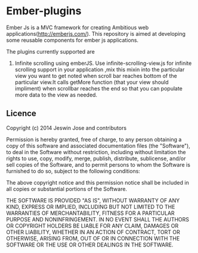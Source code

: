 Ember-plugins
===========

Ember Js is a MVC framework for creating Ambitious web applications(http://emberjs.com/). This repository is aimed at developing some reusable components for ember js applications.

The plugins currently supported are 

1) Infinite scrolling using emberJS.
     Use infinite-scrolling-view.js for infinite scrolling support in your application ,mix this mixin into the particular view you want to get noted when scroll bar reaches bottom of the particular view.It calls getMore function (that your view should impliment) when scrollbar reaches the end so that you can populate more data to the view as needed.
     
     
     
     
## Licence
Copyright (c) 2014 Jeswin Jose and contributors

Permission is hereby granted, free of charge, to any person obtaining a copy of
this software and associated documentation files (the "Software"), to deal in
the Software without restriction, including without limitation the rights to
use, copy, modify, merge, publish, distribute, sublicense, and/or sell copies
of the Software, and to permit persons to whom the Software is furnished to do
so, subject to the following conditions:

The above copyright notice and this permission notice shall be included in all
copies or substantial portions of the Software.

THE SOFTWARE IS PROVIDED "AS IS", WITHOUT WARRANTY OF ANY KIND, EXPRESS OR
IMPLIED, INCLUDING BUT NOT LIMITED TO THE WARRANTIES OF MERCHANTABILITY,
FITNESS FOR A PARTICULAR PURPOSE AND NONINFRINGEMENT. IN NO EVENT SHALL THE
AUTHORS OR COPYRIGHT HOLDERS BE LIABLE FOR ANY CLAIM, DAMAGES OR OTHER
LIABILITY, WHETHER IN AN ACTION OF CONTRACT, TORT OR OTHERWISE, ARISING FROM,
OUT OF OR IN CONNECTION WITH THE SOFTWARE OR THE USE OR OTHER DEALINGS IN THE
SOFTWARE.
